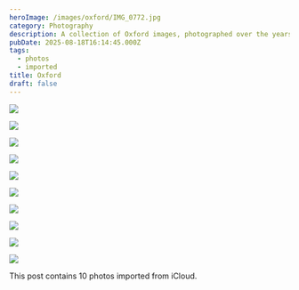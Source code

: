 ```yaml
---
heroImage: /images/oxford/IMG_0772.jpg
category: Photography
description: A collection of Oxford images, photographed over the years
pubDate: 2025-08-18T16:14:45.000Z
tags:
  - photos
  - imported
title: Oxford
draft: false
---
```


<!-- Edit this content and remove the draft flag when ready to publish -->

![](/images/oxford/IMG_0772.jpg)

![](/images/oxford/IMG_0773.jpg)

![](/images/oxford/IMG_0771.jpg)

![](/images/oxford/IMG_0774.jpg)

![](/images/oxford/IMG_0775.jpg)

![](/images/oxford/IMG_0777.jpg)

![](/images/oxford/IMG_0776.jpg)

![](/images/oxford/IMG_0778.jpg)

![](/images/oxford/IMG_0779.jpg)

![](/images/oxford/IMG_0780.jpg)

<!-- Add your content here -->

This post contains 10 photos imported from iCloud.

<!-- Remember to:
- Edit the title and description
- Add meaningful content
- Update tags as needed
- Remove the draft flag when ready
- Consider adding alt text to images
-->
